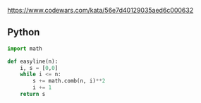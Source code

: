 https://www.codewars.com/kata/56e7d40129035aed6c000632

## Python
```py
import math

def easyline(n):
    i, s = [0,0]
    while i <= n:
        s += math.comb(n, i)**2
        i += 1
    return s
```